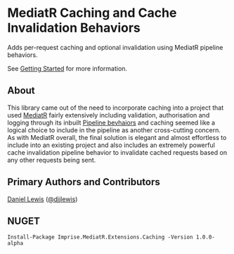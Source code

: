 # MediatR Caching and Cache Invalidation Behaviors

Adds per-request caching and optional invalidation using MediatR pipeline behaviors.

See [Getting Started](docs/Getting-Started.md) for more information.

## About

This library came out of the need to incorporate caching into a project that used [MediatR](https://github.com/JBogard/MediatR)
fairly extensively including validation, authorisation and logging through its inbuilt [Pipeline bevhaiors](https://github.com/jbogard/MediatR/wiki/Behaviors)
and caching seemed like a logical choice to include in the pipeline as another cross-cutting concern. As with MediatR
overall, the final solution is elegant and almost effortless to include into an existing project and also includes an
extremely powerful cache invalidation pipeline behavior to invalidate cached requests based on any other requests being
sent.

## Primary Authors and Contributors

[Daniel Lewis](https://daniellewis.dev) ([@djjlewis](https://twitter.com/djjlewis))

## NUGET

```<language>
Install-Package Imprise.MediatR.Extensions.Caching -Version 1.0.0-alpha
```
